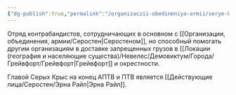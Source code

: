 ```yaml
---
{"dg-publish":true,"permalink":"/organizaczii-obedineniya-armii/serye-krysy/","dgPassFrontmatter":true}
---
```


Отряд контрабандистов, сотрудничающих в основном с [[Организации, объединения, армии/Серостен\|Серостеном]], но способный помогать другим организациям в доставке запрещенных грузов в [[Локации (география и населяющие существа)/Невелес/Демовиктум/Города/Грейвфорт/Грейвфорт\|Грейвфорт]] и окрестности.

Главой Серых Крыс на конец АПТВ и ПТВ является [[Действующие лица/Серостен/Эрна Райл\|Эрна Райл]].